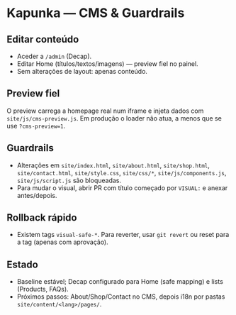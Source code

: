 # Kapunka — CMS & Guardrails

## Editar conteúdo
- Aceder a `/admin` (Decap).
- Editar Home (títulos/textos/imagens) — preview fiel no painel.
- Sem alterações de layout: apenas conteúdo.

## Preview fiel
O preview carrega a homepage real num iframe e injeta dados com `site/js/cms-preview.js`.
Em produção o loader não atua, a menos que se use `?cms-preview=1`.

## Guardrails
- Alterações em `site/index.html`, `site/about.html`, `site/shop.html`, `site/contact.html`, `site/style.css`, `site/css/*`, `site/js/components.js`, `site/js/script.js` são bloqueadas.
- Para mudar o visual, abrir PR com título começado por `VISUAL:` e anexar antes/depois.

## Rollback rápido
- Existem tags `visual-safe-*`. Para reverter, usar `git revert` ou reset para a tag (apenas com aprovação).

## Estado
- Baseline estável; Decap configurado para Home (safe mapping) e lists (Products, FAQs).
- Próximos passos: About/Shop/Contact no CMS, depois i18n por pastas `site/content/<lang>/pages/`.

